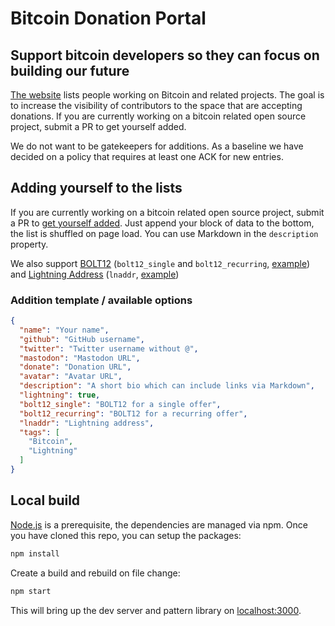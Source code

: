 # Bitcoin Donation Portal

## Support bitcoin developers so they can focus on building our future

[The website](https://bitcoindevlist.com/) lists people working on Bitcoin and related projects.
The goal is to increase the visibility of contributors to the space that are accepting donations.
If you are currently working on a bitcoin related open source project, submit a PR to get yourself added.

We do not want to be gatekeepers for additions.
As a baseline we have decided on a policy that requires at least one ACK for new entries.

## Adding yourself to the lists

If you are currently working on a bitcoin related open source project, submit a PR to [get yourself added](https://github.com/dennisreimann/bitcoindevlist.com/edit/master/donatees).
Just append your block of data to the bottom, the list is shuffled on page load.
You can use Markdown in the `description` property.

We also support [BOLT12](https://bolt12.org/) (`bolt12_single` and `bolt12_recurring`, [example](./donatees/sjors-provoost.json)) and [Lightning Address](https://lightningaddress.com/) (`lnaddr`, [example](./donatees/fitti.json))

### Addition template / available options

```json
{
  "name": "Your name",
  "github": "GitHub username",
  "twitter": "Twitter username without @",
  "mastodon": "Mastodon URL",
  "donate": "Donation URL",
  "avatar": "Avatar URL",
  "description": "A short bio which can include links via Markdown",
  "lightning": true,
  "bolt12_single": "BOLT12 for a single offer",
  "bolt12_recurring": "BOLT12 for a recurring offer",
  "lnaddr": "Lightning address",
  "tags": [
    "Bitcoin",
    "Lightning"
  ]
}
```

## Local build

[Node.js](https://nodejs.org/en/) is a prerequisite, the dependencies are managed via npm.
Once you have cloned this repo, you can setup the packages:

```bash
npm install
```

Create a build and rebuild on file change:

```bash
npm start
```

This will bring up the dev server and pattern library on [localhost:3000](http://localhost:3000).
